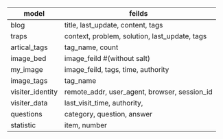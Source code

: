 
| model            | feilds                                        |
| ---------------- | --------------------------------------------- |
| blog             | title, last_update, content, tags             |
| traps            | context, problem, solution, last_update, tags |
| artical_tags     | tag_name, count                               |
| image_bed        | image_feild \#(without salt)                  |
| my_image         | image_feild, tags, time, authority            |
| image_tags       | tag_name                                      |
| visiter_identity | remote_addr, user_agent, browser, session_id  |
| visiter_data     | last_visit_time, authority,                   |
| questions        | category, question, answer                    |
| statistic        | item, number                                  |